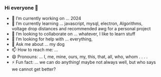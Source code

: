 ### Hi everyone 👋

<!-- My initial intro to github experience . . .

<br>

It was Spring 2023. I stood 10 feet below, 'Assignment 2: Intro. to GitHub'. 
<br>

My task: 
<br>
Step 1. 'Sign up for Github, if you do not have an account already'
<br>
Step 2. 'Complete tutorials listed under Classroom'

Simple enough, or so I thought. . . 

<br>
Just call me, 

**Tutorial Killer**

I have killed so many tutorial templates after I made so many edits and deletions. While the tutorials are killing me, I have killed my tutorial templates many times over. Let me provide you with an emoji timeline that matches my experience :confused: :angry: :persevere: :rage: :scream: :tired_face: :sob:

I like . . . :laughing:

**a-blind-squirrel/a-blind-squirrel** is a ✨ _special_ ✨ repository because its `README.md` (this file) appears on your GitHub profile.

Here are some ideas to get you started:

What did I learn? I was reminded that communication can make work smoother by resolving problems quickly.

. . . end of journal entry Spring 2023 -->
- 🔭 I’m currently working on ... 2024
- 🌱 I’m currently learning ... javascript, mysql, electron, Algorithms, voltage drop distances and recommended awg for a personal project
- 👯 I’m looking to collaborate on ... whatever, I like to learn stuff
- 🤔 I’m looking for help with ... everything, 
- 💬 Ask me about ... my dog
- 📫 How to reach me: ... 
- 😄 Pronouns: ... I, me, mine, ours, my, this, that, all, who, whom . . . .
- ⚡ Fun fact: ... we can do anything! maybe not always well, but who says we cannot get better?







